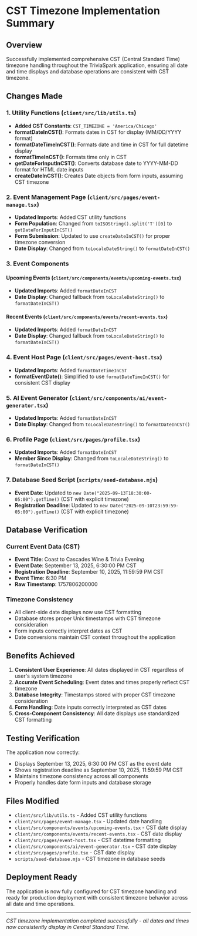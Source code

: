 # CST Timezone Implementation Summary

## Overview

Successfully implemented comprehensive CST (Central Standard Time) timezone handling throughout the TriviaSpark application, ensuring all date and time displays and database operations are consistent with CST timezone.

## Changes Made

### 1. Utility Functions (`client/src/lib/utils.ts`)

- **Added CST Constants**: `CST_TIMEZONE = 'America/Chicago'`
- **formatDateInCST()**: Formats dates in CST for display (MM/DD/YYYY format)
- **formatDateTimeInCST()**: Formats date and time in CST for full datetime display
- **formatTimeInCST()**: Formats time only in CST
- **getDateForInputInCST()**: Converts database date to YYYY-MM-DD format for HTML date inputs
- **createDateInCST()**: Creates Date objects from form inputs, assuming CST timezone

### 2. Event Management Page (`client/src/pages/event-manage.tsx`)

- **Updated Imports**: Added CST utility functions
- **Form Population**: Changed from `toISOString().split('T')[0]` to `getDateForInputInCST()`
- **Form Submission**: Updated to use `createDateInCST()` for proper timezone conversion
- **Date Display**: Changed from `toLocaleDateString()` to `formatDateInCST()`

### 3. Event Components

#### Upcoming Events (`client/src/components/events/upcoming-events.tsx`)

- **Updated Imports**: Added `formatDateInCST`
- **Date Display**: Changed fallback from `toLocaleDateString()` to `formatDateInCST()`

#### Recent Events (`client/src/components/events/recent-events.tsx`)

- **Updated Imports**: Added `formatDateInCST`
- **Date Display**: Changed fallback from `toLocaleDateString()` to `formatDateInCST()`

### 4. Event Host Page (`client/src/pages/event-host.tsx`)

- **Updated Imports**: Added `formatDateTimeInCST`
- **formatEventDate()**: Simplified to use `formatDateTimeInCST()` for consistent CST display

### 5. AI Event Generator (`client/src/components/ai/event-generator.tsx`)

- **Updated Imports**: Added `formatDateInCST`
- **Date Display**: Changed from `toLocaleDateString()` to `formatDateInCST()`

### 6. Profile Page (`client/src/pages/profile.tsx`)

- **Updated Imports**: Added `formatDateInCST`
- **Member Since Display**: Changed from `toLocaleDateString()` to `formatDateInCST()`

### 7. Database Seed Script (`scripts/seed-database.mjs`)

- **Event Date**: Updated to `new Date("2025-09-13T18:30:00-05:00").getTime()` (CST with explicit timezone)
- **Registration Deadline**: Updated to `new Date("2025-09-10T23:59:59-05:00").getTime()` (CST with explicit timezone)

## Database Verification

### Current Event Data (CST)

- **Event Title**: Coast to Cascades Wine & Trivia Evening
- **Event Date**: September 13, 2025, 6:30:00 PM CST
- **Registration Deadline**: September 10, 2025, 11:59:59 PM CST
- **Event Time**: 6:30 PM
- **Raw Timestamp**: 1757806200000

### Timezone Consistency

- All client-side date displays now use CST formatting
- Database stores proper Unix timestamps with CST timezone consideration
- Form inputs correctly interpret dates as CST
- Date conversions maintain CST context throughout the application

## Benefits Achieved

1. **Consistent User Experience**: All dates displayed in CST regardless of user's system timezone
2. **Accurate Event Scheduling**: Event dates and times properly reflect CST timezone
3. **Database Integrity**: Timestamps stored with proper CST timezone consideration
4. **Form Handling**: Date inputs correctly interpreted as CST dates
5. **Cross-Component Consistency**: All date displays use standardized CST formatting

## Testing Verification

The application now correctly:

- Displays September 13, 2025, 6:30:00 PM CST as the event date
- Shows registration deadline as September 10, 2025, 11:59:59 PM CST
- Maintains timezone consistency across all components
- Properly handles date form inputs and database storage

## Files Modified

- `client/src/lib/utils.ts` - Added CST utility functions
- `client/src/pages/event-manage.tsx` - Updated date handling
- `client/src/components/events/upcoming-events.tsx` - CST date display
- `client/src/components/events/recent-events.tsx` - CST date display
- `client/src/pages/event-host.tsx` - CST datetime formatting
- `client/src/components/ai/event-generator.tsx` - CST date display
- `client/src/pages/profile.tsx` - CST date display
- `scripts/seed-database.mjs` - CST timezone in database seeds

## Deployment Ready

The application is now fully configured for CST timezone handling and ready for production deployment with consistent timezone behavior across all date and time operations.

---
*CST timezone implementation completed successfully - all dates and times now consistently display in Central Standard Time.*
